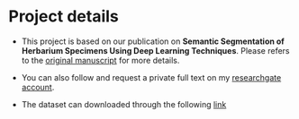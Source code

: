 # Project details
- This project is based on our publication on **Semantic Segmentation of Herbarium Specimens Using Deep Learning Techniques**. Please refers to the [original manuscript](https://link.springer.com/chapter/10.1007%2F978-981-15-0058-9_31) for more details.

- You can also follow and request a private full text on my [researchgate account](https://www.researchgate.net/profile/Burhan_Hussein3).

- The dataset can downloaded through the following [link](https://drive.google.com/file/d/1jsn6DmKKvh9U96ERLpylo6S_wN-Nnobp/view?usp=sharing)
